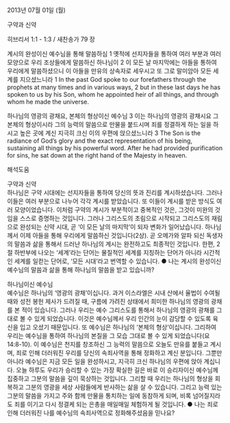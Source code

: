 2013년 07월 01일 (월)

구약과 신약



히브리서 1:1 - 1:3 / 새찬송가 79 장


계시의 완성이신 예수님을 통해 말씀하심
1 옛적에 선지자들을 통하여 여러 부분과 여러 모양으로 우리 조상들에게 말씀하신 하나님이 2 이 모든 날 마지막에는 아들을 통하여 우리에게 말씀하셨으니 이 아들을 만유의 상속자로 세우시고 또 그로 말미암아 모든 세계를 지으셨느니라
1 In the past God spoke to our forefathers through the prophets at many times and in various ways, 2 but in these last days he has spoken to us by his Son, whom he appointed heir of all things, and through whom he made the universe.   

하나님의 영광의 광채요, 본체의 형상이신 예수님
3 이는 하나님의 영광의 광채시요 그 본체의 형상이시라 그의 능력의 말씀으로 만물을 붙드시며 죄를 정결하게 하는 일을 하시고 높은 곳에 계신 지극히 크신 이의 우편에 앉으셨느니라
3 The Son is the radiance of God’s glory and the exact representation of his being, sustaining all things by his powerful word. After he had provided purification for sins, he sat down at the right hand of the Majesty in heaven.

해석도움





구약과 신약  
하나님은 구약 시대에는 선지자들을 통하여 당신의 뜻과 진리를 계시하셨습니다. 그러나 이들은 여러 부분으로 나누어 각각 계시를 받았습니다. 또 이들이 계시를 받은 방식도 여러 모양이었습니다. 이처럼 구약의 계시가 부분적이고 중복적인 것은, 그것이 미완의 것임을 스스로 증명하는 것입니다. 그러나 그리스도의 초림으로 시작되고 그리스도의 재림으로 완성되는 신약 시대, 곧 ‘이 모든 날의 마지막’이 되자 변화가 일어났습니다. 하나님께서 이제 아들을 통해 우리에게 말씀하신 것입니다(2상). 곧 오메가와 알파 되신 독생자의 말씀과 삶을 통해서 드러난 하나님의 계시는 완전하고도 최종적인 것입니다. 한편, 2절 하반부에 나오는 ‘세계’라는 단어는 물질적인 세계를 지칭하는 단어가 아니라 시간적인 세계를 일컫는 단어로, ‘모든 시대’라고 번역할 수 있습니다. 
● 나는 계시의 완성이신 예수님의 말씀과 삶을 통해 하나님의 말씀을 받고 있습니까? 

하나님이신 예수님  
예수님은 하나님의 ‘영광의 광채’이십니다. 과거 이스라엘은 시내 산에서 율법이 수여될 때와 성전 봉헌 제사가 드려질 때, 구름에 가려진 상태에서 희미한 하나님의 영광의 광채를 본 적이 있습니다. 그러나 우리는 예수 그리스도를 통해서 하나님의 영광의 광채를 그대로 볼 수 있게 되었습니다. 이것은 예수님께서 우리 인간의 눈이 감당할 수 있도록 육신을 입고 오셨기 때문입니다. 또 예수님은 하나님의 ‘본체의 형상’이십니다. 그리하여 우리는 예수님을 통하여 하나님의 본질을 그 모습 그대로 볼 수 있게 되었습니다(요 14:8-10). 이 예수님은 천지를 창조하신 그 능력의 말씀으로 오늘도 만유를 붙들고 계시며, 죄로 인해 더러워진 우리를 당신의 속죄사역을 통해 정화하고 계신 분입니다. 그뿐만 아니라 예수님은 지금 모든 일을 완성하시고, 지극히 크신 하나님의 우편에 앉아 계십니다. 오늘 하루도 우리가 승리할 수 있는 가장 확실한 길은 바로 이 승리자이신 예수님께 집중하고 그분의 말씀을 깊이 묵상하는 것입니다. 그리할 때 우리는 하나님의 형상을 회복하고 그분의 영광을 세상 사람들에게 반사하는 삶을 살 수 있습니다. 그리고 능력 있는 그분의 말씀을 가지고 주와 함께 만물을 통치하는 일에 동참하게 되며, 비록 넘어질지라도 죄를 이기고 다시 정결케 되는 은총을 매일매일 체험하게 될 것입니다. 
● 나는 죄로 인해 더러워진 나를 예수님의 속죄사역으로 정화해주셨음을 믿나요?